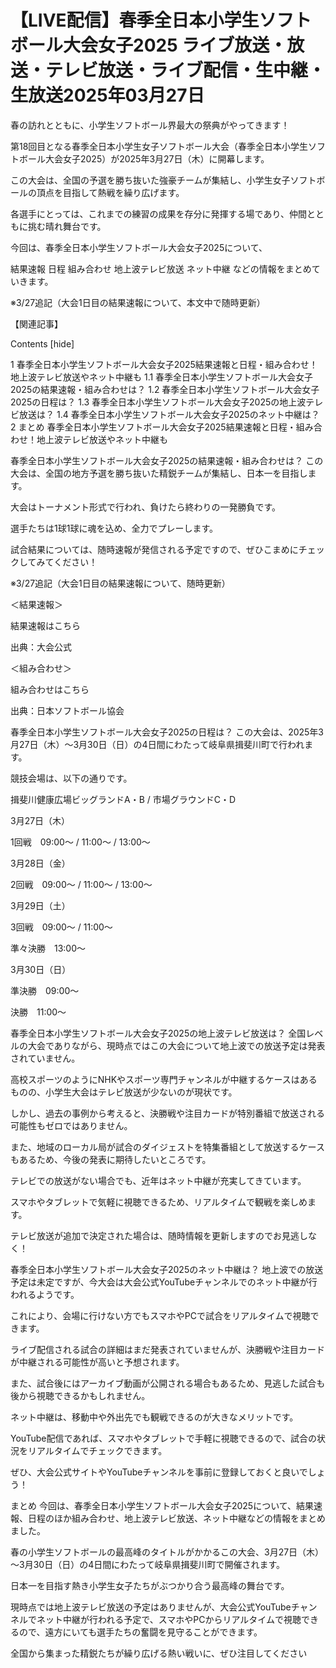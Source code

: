# 【LIVE配信】春季全日本小学生ソフトボール大会女子2025 ライブ放送・放送・テレビ放送・ライブ配信・生中継・生放送2025年03月27日

春の訪れとともに、小学生ソフトボール界最大の祭典がやってきます！

第18回目となる春季全日本小学生女子ソフトボール大会（春季全日本小学生ソフトボール大会女子2025）が2025年3月27日（木）に開幕します。

この大会は、全国の予選を勝ち抜いた強豪チームが集結し、小学生女子ソフトボールの頂点を目指して熱戦を繰り広げます。

各選手にとっては、これまでの練習の成果を存分に発揮する場であり、仲間とともに挑む晴れ舞台です。

今回は、春季全日本小学生ソフトボール大会女子2025について、

結果速報
日程
組み合わせ
地上波テレビ放送
ネット中継
などの情報をまとめていきます。


※3/27追記（大会1日目の結果速報について、本文中で随時更新）

【関連記事】



Contents [hide]

1 春季全日本小学生ソフトボール大会女子2025結果速報と日程・組み合わせ！地上波テレビ放送やネット中継も
1.1 春季全日本小学生ソフトボール大会女子2025の結果速報・組み合わせは？
1.2 春季全日本小学生ソフトボール大会女子2025の日程は？
1.3 春季全日本小学生ソフトボール大会女子2025の地上波テレビ放送は？
1.4 春季全日本小学生ソフトボール大会女子2025のネット中継は？
2 まとめ
春季全日本小学生ソフトボール大会女子2025結果速報と日程・組み合わせ！地上波テレビ放送やネット中継も

春季全日本小学生ソフトボール大会女子2025の結果速報・組み合わせは？
この大会は、全国の地方予選を勝ち抜いた精鋭チームが集結し、日本一を目指します。

大会はトーナメント形式で行われ、負けたら終わりの一発勝負です。

選手たちは1球1球に魂を込め、全力でプレーします。

試合結果については、随時速報が発信される予定ですので、ぜひこまめにチェックしてみてください！

※3/27追記（大会1日目の結果速報について、随時更新）


＜結果速報＞

結果速報はこちら

出典：大会公式

＜組み合わせ＞

組み合わせはこちら

出典：日本ソフトボール協会

 

春季全日本小学生ソフトボール大会女子2025の日程は？
この大会は、2025年3月27日（木）～3月30日（日）の4日間にわたって岐阜県揖斐川町で行われます。

競技会場は、以下の通りです。

揖斐川健康広場ビッグランドA・B / 市場グラウンドC・D

3月27日（木）

1回戦　09:00～ / 11:00～ / 13:00～

3月28日（金）

2回戦　09:00～ / 11:00～ / 13:00～

3月29日（土）

3回戦　09:00～ / 11:00～

準々決勝　13:00～

3月30日（日）

準決勝　09:00～

決勝　11:00～

 

春季全日本小学生ソフトボール大会女子2025の地上波テレビ放送は？
全国レベルの大会でありながら、現時点ではこの大会について地上波での放送予定は発表されていません。

高校スポーツのようにNHKやスポーツ専門チャンネルが中継するケースはあるものの、小学生大会はテレビ放送が少ないのが現状です。

しかし、過去の事例から考えると、決勝戦や注目カードが特別番組で放送される可能性もゼロではありません。

また、地域のローカル局が試合のダイジェストを特集番組として放送するケースもあるため、今後の発表に期待したいところです。

テレビでの放送がない場合でも、近年はネット中継が充実してきています。

スマホやタブレットで気軽に視聴できるため、リアルタイムで観戦を楽しめます。

テレビ放送が追加で決定された場合は、随時情報を更新しますのでお見逃しなく！

春季全日本小学生ソフトボール大会女子2025のネット中継は？
地上波での放送予定は未定ですが、今大会は大会公式YouTubeチャンネルでのネット中継が行われるようです。

これにより、会場に行けない方でもスマホやPCで試合をリアルタイムで視聴できます。

ライブ配信される試合の詳細はまだ発表されていませんが、決勝戦や注目カードが中継される可能性が高いと予想されます。

また、試合後にはアーカイブ動画が公開される場合もあるため、見逃した試合も後から視聴できるかもしれません。

ネット中継は、移動中や外出先でも観戦できるのが大きなメリットです。

YouTube配信であれば、スマホやタブレットで手軽に視聴できるので、試合の状況をリアルタイムでチェックできます。

ぜひ、大会公式サイトやYouTubeチャンネルを事前に登録しておくと良いでしょう！

まとめ
今回は、春季全日本小学生ソフトボール大会女子2025について、結果速報、日程のほか組み合わせ、地上波テレビ放送、ネット中継などの情報をまとめました。

春の小学生ソフトボールの最高峰のタイトルがかかるこの大会、3月27日（木）～3月30日（日）の4日間にわたって岐阜県揖斐川町で開催されます。

日本一を目指す熱き小学生女子たちがぶつかり合う最高峰の舞台です。

現時点では地上波テレビ放送の予定はありませんが、大会公式YouTubeチャンネルでネット中継が行われる予定で、スマホやPCからリアルタイムで視聴できるので、遠方にいても選手たちの奮闘を見守ることができます。

全国から集まった精鋭たちが繰り広げる熱い戦いに、ぜひ注目してください
